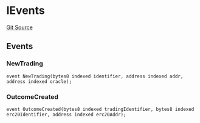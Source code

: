 # IEvents
[Git Source](https://github.com/fluidity-money/9lives.so/blob/36a2d1a85e8fd957687655328f8530af8de1f4f1/src/IEvents.sol)


## Events
### NewTrading

```solidity
event NewTrading(bytes8 indexed identifier, address indexed addr, address indexed oracle);
```

### OutcomeCreated

```solidity
event OutcomeCreated(bytes8 indexed tradingIdentifier, bytes8 indexed erc20Identifier, address indexed erc20Addr);
```

